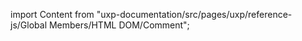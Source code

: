 
import Content from "uxp-documentation/src/pages/uxp/reference-js/Global Members/HTML DOM/Comment";

<Content query="product=xd"/>
